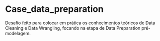 # Case_data_preparation
Desafio feito para colocar em prática os conhecimentos teóricos de Data Cleaning e Data Wrangling, focando na etapa de Data Preparation pré-modelagem.
